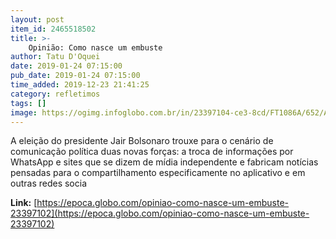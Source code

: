 ```yaml
---
layout: post
item_id: 2465518502
title: >-
    Opinião: Como nasce um embuste
author: Tatu D'Oquei
date: 2019-01-24 07:15:00
pub_date: 2019-01-24 07:15:00
time_added: 2019-12-23 21:41:25
category: refletimos
tags: []
image: https://ogimg.infoglobo.com.br/in/23397104-ce3-8cd/FT1086A/652/AleEFlavio.png
---
```


A eleição do presidente Jair Bolsonaro trouxe para o cenário de comunicação política duas novas forças: a troca de informações por WhatsApp e sites que se dizem de mídia independente e fabricam notícias pensadas para o compartilhamento especificamente no aplicativo e em outras redes socia

**Link:** [https://epoca.globo.com/opiniao-como-nasce-um-embuste-23397102](https://epoca.globo.com/opiniao-como-nasce-um-embuste-23397102)

